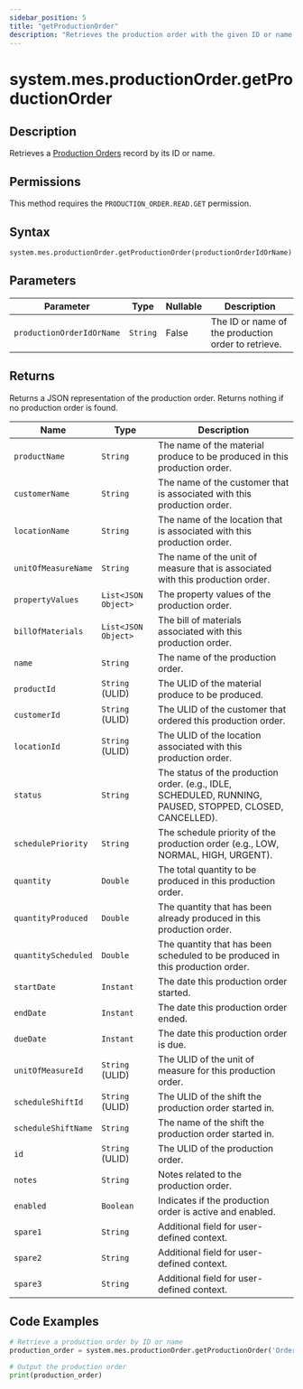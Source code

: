 ```yaml
---
sidebar_position: 5
title: "getProductionOrder"
description: "Retrieves the production order with the given ID or name."
---
```


# system.mes.productionOrder.getProductionOrder

## Description

Retrieves a [Production Orders](../../data-model/production-order-model/production-order) record by its ID or name.


## Permissions

This method requires the `PRODUCTION_ORDER.READ.GET` permission.

## Syntax

```python
system.mes.productionOrder.getProductionOrder(productionOrderIdOrName)
```

## Parameters

| Parameter                 | Type     | Nullable | Description                                         |
|---------------------------|----------|----------|-----------------------------------------------------|
| `productionOrderIdOrName` | `String` | False    | The ID or name of the production order to retrieve. |

## Returns

Returns a JSON representation of the production order. Returns nothing if no production order is found.

| Name                | Type                | Description                                                                                               |
|---------------------|---------------------|-----------------------------------------------------------------------------------------------------------|
| `productName`       | `String`            | The name of the material produce to be produced in this production order.                                 |
| `customerName`      | `String`            | The name of the customer that is associated with this production order.                                   |
| `locationName`      | `String`            | The name of the location that is associated with this production order.                                   |
| `unitOfMeasureName` | `String`            | The name of the unit of measure that is associated with this production order.                            |
| `propertyValues`    | `List<JSON Object>` | The property values of the production order.                                                              |
| `billOfMaterials`   | `List<JSON Object>` | The bill of materials associated with this production order.                                              |
| `name`              | `String`            | The name of the production order.                                                                         |
| `productId`         | `String` (ULID)     | The ULID of the material produce to be produced.                                                          |
| `customerId`        | `String` (ULID)     | The ULID of the customer that ordered this production order.                                              |
| `locationId`        | `String` (ULID)     | The ULID of the location associated with this production order.                                           |
| `status`            | `String`            | The status of the production order. (e.g., IDLE, SCHEDULED, RUNNING, PAUSED, STOPPED, CLOSED, CANCELLED). |
| `schedulePriority`  | `String`            | The schedule priority of the production order (e.g., LOW, NORMAL, HIGH, URGENT).                          |
| `quantity`          | `Double`            | The total quantity to be produced in this production order.                                               |
| `quantityProduced`  | `Double`            | The quantity that has been already produced in this production order.                                     |
| `quantityScheduled` | `Double`            | The quantity that has been scheduled to be produced in this production order.                             |
| `startDate`         | `Instant`           | The date this production order started.                                                                   |
| `endDate`           | `Instant`           | The date this production order ended.                                                                     |
| `dueDate`           | `Instant`           | The date this production order is due.                                                                    |
| `unitOfMeasureId`   | `String` (ULID)     | The ULID of the unit of measure for this production order.                                                |
| `scheduleShiftId`   | `String` (ULID)     | The ULID of the shift the production order started in.                                                    |
| `scheduleShiftName` | `String`            | The name of the shift the production order started in.                                                    |
| `id`                | `String` (ULID)     | The ULID of the production order.                                                                         |
| `notes`             | `String`            | Notes related to the production order.                                                                    |
| `enabled`           | `Boolean`           | Indicates if the production order is active and enabled.                                                  |
| `spare1`            | `String`            | Additional field for user-defined context.                                                                |
| `spare2`            | `String`            | Additional field for user-defined context.                                                                |
| `spare3`            | `String`            | Additional field for user-defined context.                                                                |

## Code Examples

```python
# Retrieve a production order by ID or name
production_order = system.mes.productionOrder.getProductionOrder('Order001')

# Output the production order
print(production_order)
```
